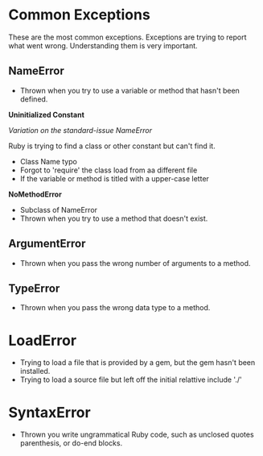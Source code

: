 # Common Exceptions

These are the most common exceptions. Exceptions are trying to report what went wrong. Understanding them is very important.


## NameError

* Thrown when you try to use a variable or method that hasn't been defined.

**Uninitialized Constant**

*Variation on the standard-issue NameError*

Ruby is trying to find a class or other constant but can't find it.
* Class Name typo
* Forgot to 'require' the class load from aa different file
* If the variable or method is titled with a upper-case letter

**NoMethodError**

* Subclass of NameError
* Thrown when you try to use a method that doesn't exist.


## ArgumentError

* Thrown when you pass the wrong number of arguments to a method.


## TypeError

* Thrown when you pass the wrong data type to a method.


# LoadError

* Trying to load a file that is provided by a gem, but the gem hasn't been installed.
* Trying to load a source file but left off the initial relattive include './'


# SyntaxError

* Thrown you write ungrammatical Ruby code, such as unclosed quotes parenthesis, or do-end blocks.
